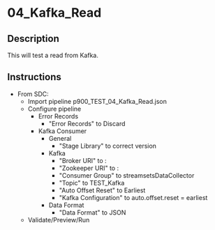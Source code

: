 # 04_Kafka_Read

## Description

This will test a read from Kafka.

## Instructions

- From SDC:
  - Import pipeline p900_TEST_04_Kafka_Read.json
  - Configure pipeline
    - Error Records
      - "Error Records" to Discard
    - Kafka Consumer
      - General
        - "Stage Library" to correct version
      - Kafka
        - "Broker URI" to <broker>:<port>
        - "Zookeeper URI" to <broker>:<port>
        - "Consumer Group" to streamsetsDataCollector
        - "Topic" to TEST_Kafka
        - "Auto Offset Reset" to Earliest
        - "Kafka Configuration" to auto.offset.reset = earliest
      - Data Format
        - "Data Format" to JSON
  - Validate/Preview/Run
